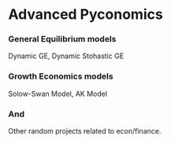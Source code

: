 # Advanced Pyconomics
### General Equilibrium models 
Dynamic GE, Dynamic Stohastic GE

### Growth Economics models
Solow-Swan Model, AK Model

### And
Other random projects related to econ/finance.
